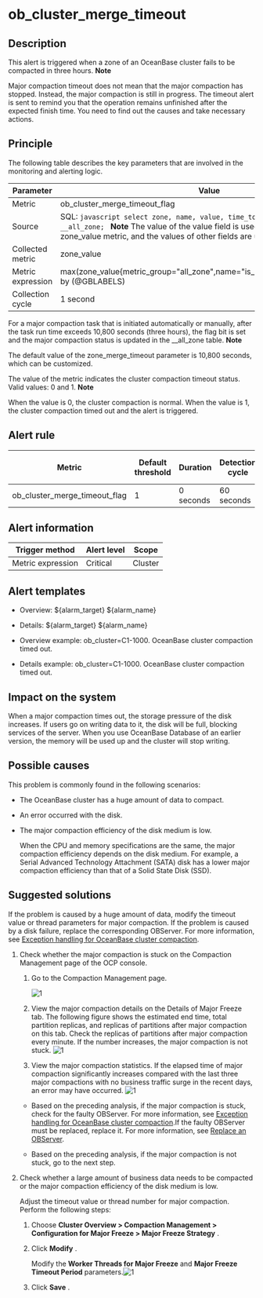 ob_cluster_merge_timeout 
=============================================



**Description** 
------------------------------------

This alert is triggered when a zone of an OceanBase cluster fails to be compacted in three hours. 
**Note**

Major compaction timeout does not mean that the major compaction has stopped. Instead, the major compaction is still in progress. The timeout alert is sent to remind you that the operation remains unfinished after the expected finish time. You need to find out the causes and take necessary actions.

Principle 
------------------------------

The following table describes the key parameters that are involved in the monitoring and alerting logic. 


|     Parameter     |                                                                                                                                          Value                                                                                                                                           |
|-------------------|------------------------------------------------------------------------------------------------------------------------------------------------------------------------------------------------------------------------------------------------------------------------------------------|
| Metric            | ob_cluster_merge_timeout_flag                                                                                                                                                                                                                                                            |
| Source            | SQL:  ```javascript select zone, name, value, time_to_usec(now()) from __all_zone; ```  **Note**  The value of the value field is used as the value of the zone_value metric, and the values of other fields are used as labels. |
| Collected metric  | zone_value                                                                                                                                                                                                                                                                               |
| Metric expression | max(zone_value{metric_group="all_zone",name="is_merge_timeout",@LABELS}) by (@GBLABELS)                                                                                                                                                                                                  |
| Collection cycle  | 1 second                                                                                                                                                                                                                                                                                 |



For a major compaction task that is initiated automatically or manually, after the task run time exceeds 10,800 seconds (three hours), the flag bit is set and the major compaction status is updated in the __all_zone table. 
**Note**



The default value of the zone_merge_timeout parameter is 10,800 seconds, which can be customized.

The value of the metric indicates the cluster compaction timeout status. Valid values: 0 and 1. 
**Note**



When the value is 0, the cluster compaction is normal. When the value is 1, the cluster compaction timed out and the alert is triggered.

**Alert rule** 
-----------------------------------



|            Metric             | Default threshold | Duration  | Detection cycle | Time before clearance |
|-------------------------------|-------------------|-----------|-----------------|-----------------------|
| ob_cluster_merge_timeout_flag | 1                 | 0 seconds | 60 seconds      | 5 minutes             |



**Alert information** 
------------------------------------------



|  Trigger method   | Alert level |  Scope  |
|-------------------|-------------|---------|
| Metric expression | Critical    | Cluster |



**Alert templates** 
----------------------------------------

* Overview: ${alarm_target} ${alarm_name}

  

* Details: ${alarm_target} ${alarm_name}

  

* Overview example: ob_cluster=C1-1000. OceanBase cluster compaction timed out.

  

* Details example: ob_cluster=C1-1000. OceanBase cluster compaction timed out.

  




**Impact on the system** 
---------------------------------------------

When a major compaction times out, the storage pressure of the disk increases. If users go on writing data to it, the disk will be full, blocking services of the server. When you use OceanBase Database of an earlier version, the memory will be used up and the cluster will stop writing.

**Possible causes** 
----------------------------------------

This problem is commonly found in the following scenarios:

* The OceanBase cluster has a huge amount of data to compact.

  

* An error occurred with the disk.

  

* The major compaction efficiency of the disk medium is low. 

  When the CPU and memory specifications are the same, the major compaction efficiency depends on the disk medium. For example, a Serial Advanced Technology Attachment (SATA) disk has a lower major compaction efficiency than that of a Solid State Disk (SSD).
  




**Suggested solutions** 
--------------------------------------------

If the problem is caused by a huge amount of data, modify the timeout value or thread parameters for major compaction. If the problem is caused by a disk failure, replace the corresponding OBServer. For more information, see [Exception handling for OceanBase cluster compaction](../4.alarm-appendix/3.handle-oceanbase-cluster-merge-exceptions.md). 

1. Check whether the major compaction is stuck on the Compaction Management page of the OCP console. 

   1. Go to the Compaction Management page.

      ![1](https://help-static-aliyun-doc.aliyuncs.com/assets/img/en-US/6524306461/p402258.png)
      
   
   2. View the major compaction details on the Details of Major Freeze tab. The following figure shows the estimated end time, total partition replicas, and replicas of partitions after major compaction on this tab. Check the replicas of partitions after major compaction every minute. If the number increases, the major compaction is not stuck. ![1](https://help-static-aliyun-doc.aliyuncs.com/assets/img/en-US/6524306461/p402260.png)

      
   
   3. View the major compaction statistics. If the elapsed time of major compaction significantly increases compared with the last three major compactions with no business traffic surge in the recent days, an error may have occurred. ![1](https://help-static-aliyun-doc.aliyuncs.com/assets/img/en-US/6524306461/p402261.png)

      
   

   
   * Based on the preceding analysis, if the major compaction is stuck, check for the faulty OBServer. For more information, see [Exception handling for OceanBase cluster compaction](../4.alarm-appendix/3.handle-oceanbase-cluster-merge-exceptions.md).[](bik11z)If the faulty OBServer must be replaced, replace it. For more information, see [Replace an OBServer](../../3.ob-cloud-platform/4.manage-clusters/3.basic-operations/8.manage-the-observer-cluster/8.replace-observer.md).

     
   
   * Based on the preceding analysis, if the major compaction is not stuck, go to the next step.

     
   

   

2. Check whether a large amount of business data needs to be compacted or the major compaction efficiency of the disk medium is low. 

   Adjust the timeout value or thread number for major compaction. Perform the following steps:
   1. Choose **Cluster Overview \> Compaction Management \> Configuration for Major Freeze \> Major Freeze Strategy** .

      
   
   2. Click **Modify** . 

      Modify the **Worker Threads for Major Freeze** and **Major Freeze Timeout Period** parameters.![1](https://help-static-aliyun-doc.aliyuncs.com/assets/img/en-US/6524306461/p402252.png)
      
   
   3. Click **Save** .

      
   

   




